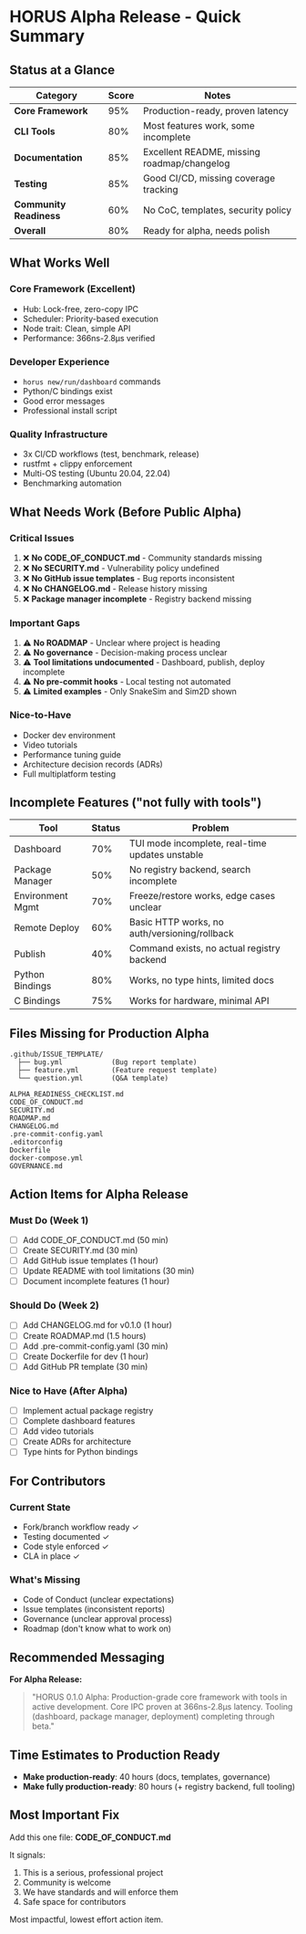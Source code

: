 # HORUS Alpha Release - Quick Summary

## Status at a Glance

| Category | Score | Notes |
|----------|-------|-------|
| **Core Framework** | 95% | Production-ready, proven latency |
| **CLI Tools** | 80% | Most features work, some incomplete |
| **Documentation** | 85% | Excellent README, missing roadmap/changelog |
| **Testing** | 85% | Good CI/CD, missing coverage tracking |
| **Community Readiness** | 60% | No CoC, templates, security policy |
| **Overall** | 80% | Ready for alpha, needs polish |

## What Works Well

### Core Framework (Excellent)
- Hub: Lock-free, zero-copy IPC
- Scheduler: Priority-based execution
- Node trait: Clean, simple API
- Performance: 366ns-2.8μs verified

### Developer Experience
- `horus new/run/dashboard` commands
- Python/C bindings exist
- Good error messages
- Professional install script

### Quality Infrastructure
- 3x CI/CD workflows (test, benchmark, release)
- rustfmt + clippy enforcement
- Multi-OS testing (Ubuntu 20.04, 22.04)
- Benchmarking automation

## What Needs Work (Before Public Alpha)

### Critical Issues
1. ❌ **No CODE_OF_CONDUCT.md** - Community standards missing
2. ❌ **No SECURITY.md** - Vulnerability policy undefined
3. ❌ **No GitHub issue templates** - Bug reports inconsistent
4. ❌ **No CHANGELOG.md** - Release history missing
5. ❌ **Package manager incomplete** - Registry backend missing

### Important Gaps
1. ⚠️ **No ROADMAP** - Unclear where project is heading
2. ⚠️ **No governance** - Decision-making process unclear
3. ⚠️ **Tool limitations undocumented** - Dashboard, publish, deploy incomplete
4. ⚠️ **No pre-commit hooks** - Local testing not automated
5. ⚠️ **Limited examples** - Only SnakeSim and Sim2D shown

### Nice-to-Have
- Docker dev environment
- Video tutorials
- Performance tuning guide
- Architecture decision records (ADRs)
- Full multiplatform testing

## Incomplete Features ("not fully with tools")

| Tool | Status | Problem |
|------|--------|---------|
| Dashboard | 70% | TUI mode incomplete, real-time updates unstable |
| Package Manager | 50% | No registry backend, search incomplete |
| Environment Mgmt | 70% | Freeze/restore works, edge cases unclear |
| Remote Deploy | 60% | Basic HTTP works, no auth/versioning/rollback |
| Publish | 40% | Command exists, no actual registry backend |
| Python Bindings | 80% | Works, no type hints, limited docs |
| C Bindings | 75% | Works for hardware, minimal API |

## Files Missing for Production Alpha

```
.github/ISSUE_TEMPLATE/
  ├── bug.yml            (Bug report template)
  ├── feature.yml        (Feature request template)
  └── question.yml       (Q&A template)

ALPHA_READINESS_CHECKLIST.md
CODE_OF_CONDUCT.md
SECURITY.md
ROADMAP.md
CHANGELOG.md
.pre-commit-config.yaml
.editorconfig
Dockerfile
docker-compose.yml
GOVERNANCE.md
```

## Action Items for Alpha Release

### Must Do (Week 1)
- [ ] Add CODE_OF_CONDUCT.md (50 min)
- [ ] Create SECURITY.md (30 min)
- [ ] Add GitHub issue templates (1 hour)
- [ ] Update README with tool limitations (30 min)
- [ ] Document incomplete features (1 hour)

### Should Do (Week 2)
- [ ] Add CHANGELOG.md for v0.1.0 (1 hour)
- [ ] Create ROADMAP.md (1.5 hours)
- [ ] Add .pre-commit-config.yaml (30 min)
- [ ] Create Dockerfile for dev (1 hour)
- [ ] Add GitHub PR template (30 min)

### Nice to Have (After Alpha)
- [ ] Implement actual package registry
- [ ] Complete dashboard features
- [ ] Add video tutorials
- [ ] Create ADRs for architecture
- [ ] Type hints for Python bindings

## For Contributors

### Current State
- Fork/branch workflow ready ✓
- Testing documented ✓
- Code style enforced ✓
- CLA in place ✓

### What's Missing
- Code of Conduct (unclear expectations)
- Issue templates (inconsistent reports)
- Governance (unclear approval process)
- Roadmap (don't know what to work on)

## Recommended Messaging

**For Alpha Release:**
> "HORUS 0.1.0 Alpha: Production-grade core framework with tools in active development. Core IPC proven at 366ns-2.8μs latency. Tooling (dashboard, package manager, deployment) completing through beta."

## Time Estimates to Production Ready

- **Make production-ready**: 40 hours (docs, templates, governance)
- **Make fully production-ready**: 80 hours (+ registry backend, full tooling)

## Most Important Fix

Add this one file: **CODE_OF_CONDUCT.md**

It signals:
1. This is a serious, professional project
2. Community is welcome
3. We have standards and will enforce them
4. Safe space for contributors

Most impactful, lowest effort action item.
